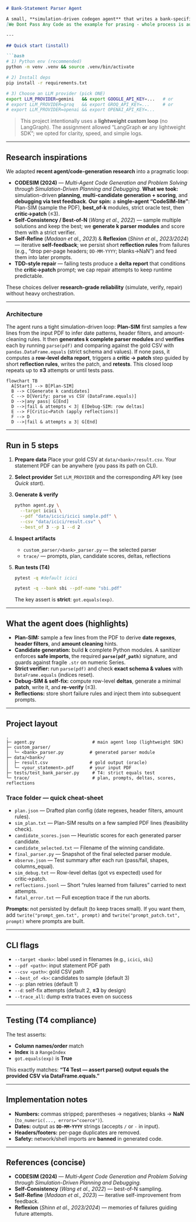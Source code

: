````markdown
# Bank-Statement Parser Agent

A small, **simulation-driven codegen agent** that writes a bank-specific PDF parser and verifies it **strictly** against a gold CSV using `pandas.DataFrame.equals`. It runs a tight loop: **plan → generate candidates → run tests → self-fix (≤3)**. 🔁
[We Dont Pass Any Code as the example for prasing - whole process is automated]

---

## Quick start (install)

```bash
# 1) Python env (recommended)
python -m venv .venv && source .venv/bin/activate

# 2) Install deps
pip install -r requirements.txt

# 3) Choose an LLM provider (pick ONE)
export LLM_PROVIDER=gemini   && export GOOGLE_API_KEY=...   # or
# export LLM_PROVIDER=groq   && export GROQ_API_KEY=...     # or
# export LLM_PROVIDER=openai && export OPENAI_API_KEY=...
````

> This project intentionally uses a **lightweight custom loop** (no LangGraph). The assignment allowed “LangGraph **or** any lightweight SDK”; we opted for clarity, speed, and simple logs.

---

## Research inspirations

We adapted **recent agent/code-generation research** into a pragmatic loop:

* **CODESIM (2024)** — *Multi-Agent Code Generation and Problem Solving through Simulation-Driven Planning and Debugging.*
  **What we took:** simulation-driven **planning**, **multi-candidate generation + scoring**, and **debugging via test feedback**.
  **Our spin:** a **single-agent “CodeSIM-lite”**: Plan-SIM (sample the PDF), **best_of-k** modules, strict oracle test, then **critic→patch** (≤3).
* **Self-Consistency / Best-of-N** (*Wang et al., 2022*) — sample multiple solutions and keep the best; we **generate k parser modules** and score them with a strict verifier.
* **Self-Refine** (*Madaan et al., 2023*) & **Reflexion** (*Shinn et al., 2023/2024*) — iterative **self-feedback**; we persist short **reflection rules** from failures (e.g., “drop per-page headers; `DD-MM-YYYY`; blanks→NaN”) and feed them into later prompts.
* **TDD-style repair** — failing tests produce a **delta report** that conditions the **critic→patch** prompt; we cap repair attempts to keep runtime predictable.

These choices deliver **research-grade reliability** (simulate, verify, repair) without heavy orchestration.

---

### Architecture

The agent runs a tight simulation-driven loop: **Plan-SIM** first samples a few lines from the input PDF to infer date patterns, header filters, and amount-cleaning rules. It then **generates k complete parser modules** and **verifies** each by running `parse(pdf)` and comparing against the gold CSV with `pandas.DataFrame.equals` (strict schema and values). If none pass, it computes a **row-level delta report**, triggers a **critic → patch** step guided by short **reflection rules**, writes the patch, and **retests**. This closed loop repeats up to **≤3** attempts or until tests pass.

```mermaid
flowchart TB
  A[Start] --> B[Plan-SIM]
  B --> C[Generate k candidates]
  C --> D[Verify: parse vs CSV (DataFrame.equals)]
  D -->|any pass| G[End]
  D -->|fail & attempts < 3| E[Debug-SIM: row deltas]
  E --> F[Critic→Patch (apply reflections)]
  F --> D
  D -->|fail & attempts ≥ 3| G[End]
```

---

## Run in 5 steps

1. **Prepare data**
   Place your gold CSV at `data/<bank>/result.csv`. Your statement PDF can be anywhere (you pass its path on CLI).

2. **Select provider**
   Set `LLM_PROVIDER` and the corresponding API key (see *Quick start*).

3. **Generate & verify**

   ```bash
   python agent.py \
     --target icici \
     --pdf "data/icici/icici sample.pdf" \
     --csv "data/icici/result.csv" \
     --best_of 3 --p 1 --d 2
   ```

4. **Inspect artifacts**

   * `custom_parser/<bank>_parser.py` — the selected parser
   * `trace/` — prompts, plan, candidate scores, deltas, reflections

5. **Run tests (T4)**

   ```bash
   pytest -q #default icici
   ```

    ```bash
    pytest -q --bank sbi --pdf-name "sbi.pdf"
    ```

   The key assert is **strict**: `got.equals(exp)`.

---

## What the agent does (highlights)

* **Plan-SIM:** sample a few lines from the PDF to derive **date regexes**, **header filters**, and **amount cleaning** hints.
* **Candidate generation:** build **k** complete Python modules. A sanitizer enforces **safe imports**, the required **`parse(pdf_path)`** signature, and guards against fragile `.str` on numeric Series.
* **Strict verifier:** run `parse(pdf)` and check **exact schema & values** with `DataFrame.equals` (indices reset).
* **Debug-SIM & self-fix:** compute row-level **deltas**, generate a minimal **patch**, write it, and **re-verify** (≤3).
* **Reflections:** store short failure rules and inject them into subsequent prompts.

---

## Project layout

```
.
├─ agent.py                      # main agent loop (lightweight SDK)
├─ custom_parser/
│  └─ <bank>_parser.py          # generated parser module
├─ data/<bank>/
│  ├─ result.csv                # gold output (oracle)
│  └─ <your_statement>.pdf      # your input PDF
├─ tests/test_bank_parser.py     # T4: strict equals test
└─ trace/                        # plan, prompts, deltas, scores, reflections
```
### Trace folder — quick cheat-sheet

- `plan.json` — Drafted plan config (date regexes, header filters, amount rules).
- `sim_plan.txt` — Plan-SIM results on a few sampled PDF lines (feasibility check).
- `candidate_scores.json` — Heuristic scores for each generated parser candidate.
- `candidate_selected.txt` — Filename of the winning candidate.
- `final_parser.py` — Snapshot of the final selected parser module.
- `observe.json` — Test summary after each run (pass/fail, shapes, columns_equal).
- `sim_debug.txt` — Row-level deltas (got vs expected) used for critic→patch.
- `reflections.jsonl` — Short “rules learned from failures” carried to next attempts.
- `fatal_error.txt` — Full exception trace if the run aborts.

**Prompts:** not persisted by default (to keep traces small). If you want them, add
`twrite("prompt_gen.txt", prompt)` and `twrite("prompt_patch.txt", prompt)` where prompts are built.

---

## CLI flags

* `--target <bank>`: label used in filenames (e.g., `icici`, `sbi`)
* `--pdf <path>`: input statement PDF path
* `--csv <path>`: gold CSV path
* `--best_of <k>`: candidates to sample (default 3)
* `--p`: plan retries (default 1)
* `--d`: self-fix attempts (default 2, **≤3** by design)
* `--trace_all`: dump extra traces even on success

---

## Testing (T4 compliance)

The test asserts:

* **Column names/order** match
* **Index** is a `RangeIndex`
* `got.equals(exp)` is **True**

This exactly matches: **“T4 Test — assert parse() output equals the provided CSV via DataFrame.equals.”**

---

## Implementation notes

* **Numbers:** commas stripped; parentheses → negatives; blanks → **NaN** (`to_numeric(..., errors="coerce")`).
* **Dates:** output as **`DD-MM-YYYY`** strings (accepts `/` or `-` in input).
* **Headers/footers:** per-page duplicates are removed.
* **Safety:** network/shell imports are **banned** in generated code.

---

## References (concise)

* **CODESIM (2024)** — *Multi-Agent Code Generation and Problem Solving through Simulation-Driven Planning and Debugging.*
* **Self-Consistency** (*Wang et al., 2022*) — best-of-N sampling.
* **Self-Refine** (*Madaan et al., 2023*) — iterative self-improvement from feedback.
* **Reflexion** (*Shinn et al., 2023/2024*) — memories of failures guiding future attempts.